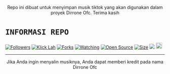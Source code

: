 <p align="center">
Repo ini dibuat untuk menyimpan musik tiktok yang akan digunakan dalam proyek Dirrone Ofc. Terima kasih
</p>

# ```INFORMASI REPO```
<p align="center">
<a href="https://github.com/dirroneofc/followers"><img title="Followers" src="https://img.shields.io/github/followers/dirroneofc?color=red&style=flat-square"></a>
<a href="https://github.com/dirroneofc/DirroneOfc-API/stargazers/"><img title="Klick Lah" src="https://img.shields.io/github/stars/dirroneofc/DirroneOfc-API?color=blue&style=flat-square"></a>
<a href="https://github.com/dirroneofc/DirroneOfc-API/network/members"><img title="Forks" src="https://img.shields.io/github/forks/dirroneofc/DirroneOfc-API?color=red&style=flat-square"></a>
<a href="https://github.com/dirroneofc/DirroneOfc-API/watchers"><img title="Watching" src="https://img.shields.io/github/watchers/dirroneofc/DirroneOfc-API?label=Watchers&color=blue&style=flat-square"></a>
<a href="https://github.com/dirroneofc/DirroneOfc-API"><img title="Open Source" src="https://img.shields.io/badge/Author-Ytb%20Dirrone%20Ofc-red?v=103"></a>
<a href="https://github.com/dirroneofc/DirroneOfc-API/"><img title="Size" src="https://img.shields.io/github/repo-size/dirroneofc/DirroneOfc-API?style=flat-square&color=green"></a>
<a href="https://hits.seeyoufarm.com"><img src="https://hits.seeyoufarm.com/api/count/incr/badge.svg?url=https%3A%2F%2Fgithub.com%2Fdirroneofc%2Ffungames-MD&count_bg=%2379C83D&title_bg=%23555555&icon=probot.svg&icon_color=%2300FF6D&title=hits&edge_flat=false"/></a>
<a href="https://github.com/dirroneofc/fungames/graphs/commit-activity"><img height="20" src="https://img.shields.io/badge/Maintained%3F-yes-green.svg"></a>&nbsp;&nbsp;
</p>
<p align='center'>
    </p>

-------

<p align="center">
Jika Anda ingin menyalin musiknya, Anda dapat memberi kredit pada nama Dirrone Ofc
</p>
